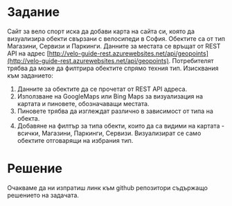 # Задание

Сайт за вело спорт иска да добави карта на сайта си, която да визуализира обекти свързани с велосипеди в София. Обектите са от тип Магазини, Сервизи и Паркинги. Данните за местата се връщат от REST API на адрес [http://velo-guide-rest.azurewebsites.net/api/geopoints](http://velo-guide-rest.azurewebsites.net/api/geopoints). Потребителят трябва да може да филтрира обектите спрямо техния тип. Изисквания към заданието:

1. Данните за обектите да се прочетат от REST API адреса.
2. Използване на GoogleMaps или Bing Maps за визуализация на картата и пиновете, обозначаващи местата.
3. Пиновете трябва да изглеждат различно в зависимост от типа на обекта.
4. Добавяне на филтър за типа обекти, които да са видими на картата - всички, Магазини, Паркинги, Сервизи. Визуализират се само обектите отговарящи на избрания тип.

# Решение

Очакваме да ни изпратиш линк към github репозитори съдържащо решението на задачата.
